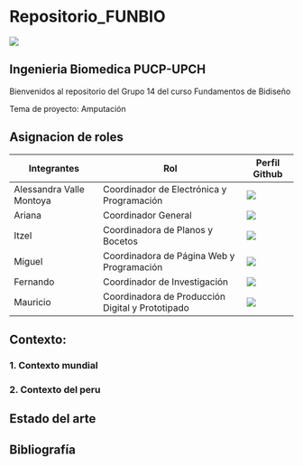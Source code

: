 # Repositorio_FUNBIO
<img src="Imágenes/imagen1.jpg"/>

## Ingenieria Biomedica PUCP-UPCH
Bienvenidos al repositorio del Grupo 14 del curso Fundamentos de Bidiseño

Tema de proyecto: Amputación

## Asignacion de roles
| Integrantes | Rol | Perfil Github |
| ------------- | ------------- |------------- |
| Alessandra Valle Montoya |  Coordinador de Electrónica y Programación  |<image src ="https://github.com/miguel-isidro05">  |
| Ariana |Coordinador General    |<image src ="Imagen/prosim4f.png"> |
| Itzel  |  Coordinadora de Planos y Bocetos |<image src ="Imagen/descarga.jfif"> |
| Miguel  |  Coordinadora de Página Web y Programación |<image src ="Imagen/arduino-nano-33-iot.webp">  |
| Fernando |  Coordinador de Investigación |<image src ="Imagen/arduino-nano-33-iot.webp">  |
| Mauricio  |  Coordinadora de Producción Digital y Prototipado   |<image src ="Imagen/arduino-nano-33-iot.webp">  |
## Contexto:
### 1. Contexto mundial 
### 2. Contexto del peru

## Estado del arte

## Bibliografía
